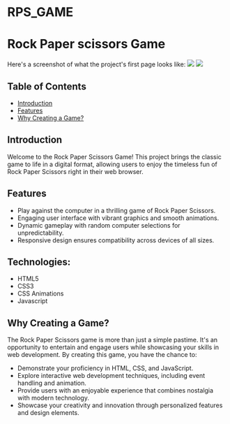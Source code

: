 # RPS_GAME                                                                                     
# Rock Paper scissors Game
Here's a screenshot of what the project's first page looks like:
<img src="C:\Users\verma\Pictures\Screenshots\Pranjal.png"/>
<img src="C:\Users\verma\Pictures\Screenshots\RPS.pranjal.png"/>

## Table of Contents

- [Introduction](#introduction)
- [Features](#features)
- [Why Creating a Game?](#why-create-a-Game)

## Introduction

Welcome to the Rock Paper Scissors Game! This project brings the classic game to life in a digital format, allowing users to enjoy the timeless fun of Rock Paper Scissors right in their web browser.

## Features

- Play against the computer in a thrilling game of Rock Paper Scissors.
- Engaging user interface with vibrant graphics and smooth animations.
- Dynamic gameplay with random computer selections for unpredictability.
- Responsive design ensures compatibility across devices of all sizes.

## Technologies:
* HTML5
* CSS3
* CSS Animations
* Javascript


## Why Creating a Game?

The Rock Paper Scissors game is more than just a simple pastime. It's an opportunity to entertain and engage users while showcasing your skills in web development. By creating this game, you have the chance to:

- Demonstrate your proficiency in HTML, CSS, and JavaScript.
- Explore interactive web development techniques, including event handling and animation.
- Provide users with an enjoyable experience that combines nostalgia with modern technology.
- Showcase your creativity and innovation through personalized features and design elements.




